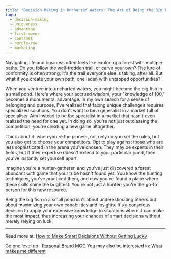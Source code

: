 ```yaml
---
title: "Decision-Making in Uncharted Waters: The Art of Being the Big Fish"
tags:
  - decision-making
  - uniqueness
  - advantage
  - first-mover
  - contrast
  - purple-cow
  - marketing
---
```


Navigating life and business often feels like exploring a forest with multiple paths. Do you follow the well-trodden trail, or carve your own? The lure of conformity is often strong; it's the trail everyone else is taking, after all. But what if you create your own path, one laden with untapped opportunities?

When you venture into uncharted waters, you might become the big fish in a small pond. Here's where your accrued wisdom, your "knowledge of 100," becomes a monumental advantage. In my own search for a sense of belonging and purpose, I've realized that facing unique challenges requires specialized solutions. You don't want to be a generalist in a market full of specialists. Aim instead to be the specialist in a market that hasn't even realized the need for one yet. In doing so, you're not just outclassing the competition; you're creating a new game altogether.

Think about it: when you're the pioneer, not only do you set the rules, but you also get to choose your competitors. Opt to play against those who are less sophisticated in the arena you've chosen. They may be experts in their fields, but if their expertise doesn't extend to your particular pond, then you've instantly set yourself apart.

Imagine you're a hunter-gatherer, and you've just discovered a forest abundant with game that your tribe hasn't found yet. You know the hunting techniques, you've practiced them, and now you've found a place where these skills shine the brightest. You're not just a hunter; you're the go-to person for this new resource.

Being the big fish in a small pond isn't about underestimating others but about maximizing your own capabilities and insights. It's a conscious decision to apply your extensive knowledge to situations where it can make the most impact, thus increasing your chances of smart decisions without merely relying on luck.

----

Read more at: [How to Make Smart Decisions Without Getting Lucky](https://fs.blog/smart-decisions/)

Go one level up : [Personal Brand MOC](Maps/Personal%20Brand%20MOC.md)
You may also be interested in: [What makes me different](What%20makes%20me%20different.md)